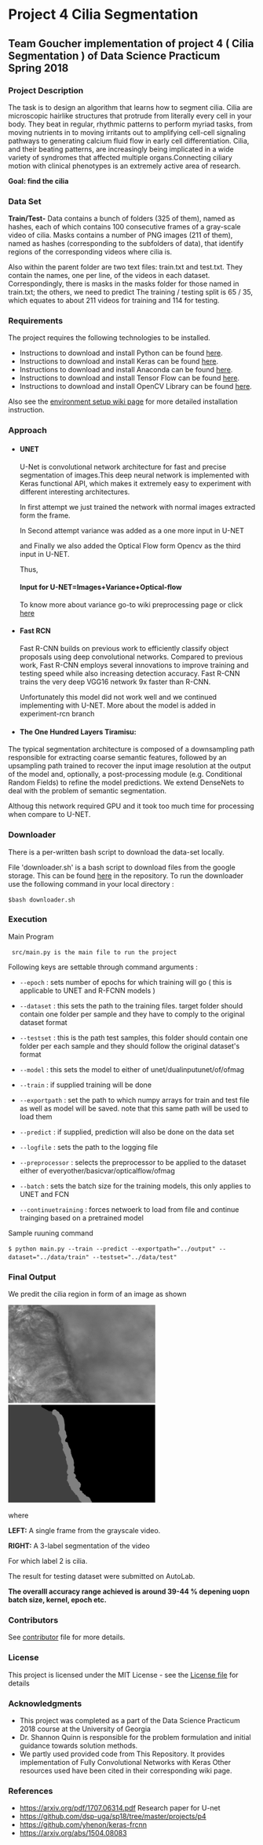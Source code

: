 # Project 4 Cilia Segmentation
## Team Goucher implementation of project 4 ( Cilia Segmentation ) of Data Science Practicum Spring 2018

### Project Description 

The task is to design an algorithm that learns how to segment cilia. Cilia are microscopic hairlike structures that protrude from literally every cell in your body. They beat in regular, rhythmic patterns to perform myriad tasks, from moving nutrients in to moving irritants out to amplifying cell-cell signaling pathways to generating calcium fluid flow in early cell differentiation. Cilia, and their beating patterns, are increasingly being implicated in a wide variety of syndromes that affected multiple organs.Connecting ciliary motion with clinical phenotypes is an extremely active area of research.

**Goal: find the cilia**


### Data Set

**Train/Test-** Data contains a bunch of folders (325 of them), named as hashes, each of which contains 100 consecutive frames of a gray-scale video of cilia. Masks contains a number of PNG images (211 of them), named as hashes (corresponding to the subfolders of data), that identify regions of the corresponding videos where cilia is.

Also within the parent folder are two text files: train.txt and test.txt. They contain the names, one per line, of the videos in each dataset. Correspondingly, there is masks in the masks folder for those named in train.txt; the others, we need to predict The training / testing split is 65 / 35, which equates to about 211 videos for training and 114 for testing.


### Requirements

The project requires the following technologies to be installed.
* Instructions to download and install Python can be found [here](https://www.python.org/).
* Instructions to download and install Keras can be found [here](https://keras.io/).
* Instructions to download and install Anaconda can be found [here](https://www.continuum.io/downloads).
* Instructions to download and install Tensor Flow can be found [here](https://www.tensorflow.org/install/install_mac).
* Instructions to download and install OpenCV Library can be found [here](https://opencv.org/).

Also see the [environment setup wiki page](https://github.com/dsp-uga/goucher/wiki/Environment-Setup) for more detailed installation instruction.

### Approach

* #### UNET
    U-Net is convolutional network architecture for fast and precise segmentation of images.This deep neural network is implemented with    Keras functional API, which makes it extremely easy to experiment with different interesting architectures.

  In first attempt we just trained the network with normal images extracted form the frame.

  In Second attempt variance was added as a one more input in U-NET

  and Finally we also added the Optical Flow form Opencv as the third input in U-NET.

  Thus,

  #### Input for U-NET=Images+Variance+Optical-flow
  To know more about variance go-to wiki preprocessing page or click [here](https://github.com/dsp-uga/goucher/wiki/Pre-Processing)
  
* #### Fast RCN

  Fast R-CNN builds on previous     work to efficiently classify object proposals using deep convolutional networks. Compared to  previous work, Fast R-CNN employs several innovations to improve training and testing speed while also increasing detection accuracy. Fast R-CNN  trains the very deep      VGG16 network 9x faster than R-CNN.

  Unfortunately this model did not work well and we continued implementing with U-NET.
  More about the model is added in experiment-rcn branch

* #### The One Hundred Layers Tiramisu:

The typical segmentation architecture is composed of a downsampling path responsible for extracting coarse semantic features, followed by an upsampling path trained to recover the input image resolution at the output of the model and, optionally, a post-processing module (e.g. Conditional Random Fields) to refine the model predictions. We extend DenseNets to deal with the problem of semantic segmentation.

 Althoug this network required GPU and it took too much time for processing when compare to U-NET. 

### Downloader

There is a per-written bash script to download the data-set locally.

File 'downloader.sh' is a bash script to download files from the google storage.
This can be found [here](https://github.com/dsp-uga/goucher/blob/Experimental-RCN/data/downloader.sh) in the repository.
To run the downloader use the following command in your local directory :

`$bash downloader.sh`
  
 ### Execution
Main Program

  ` src/main.py is the main file to run the project`
  
Following keys are settable through command arguments :

* `--epoch` : sets number of epochs for which training will go ( this is applicable to UNET and R-FCNN models )

* `--dataset` : this sets the path to the training files. target folder should contain one folder per sample and they have to comply to the original dataset format
* `--testset` : this is the path test samples, this folder should contain one folder per each sample and they should follow the original dataset's format
* `--model` : this sets the model to either of unet/dualinputunet/of/ofmag
* `--train` : if supplied training will be done
* `--exportpath` : set the path to which numpy arrays for train and test file as well as model will be saved. note that this same path will be used to load them
* `--predict` : if supplied, prediction will also be done on the data set
* `--logfile` : sets the path to the logging file
* `--preprocessor` : selects the preprocessor to be applied to the dataset either of  everyother/basicvar/opticalflow/ofmag
* `--batch` : sets the batch size for the training models, this only applies to UNET and FCN
* `--continuetraining` : forces netwoerk to load from file and continue trainging based on a pretrained model

Sample ruuning command

`$ python main.py --train --predict --exportpath="../output" --dataset="../data/train" --testset="../data/test"`

### Final Output

We predit the cilia region in form of an image as shown

<p align="left">
  <img width="300" height="200" src="https://github.com/dsp-uga/goucher/blob/Experimental-RCN/analysis/initial%20image">
  <img width="300" height="200" src="https://github.com/dsp-uga/goucher/blob/Experimental-RCN/analysis/final%20image">
</p>

where

**LEFT:** A single frame from the grayscale video. 

**RIGHT:** A 3-label segmentation of the video 

For which label 2 is cilia.

The result for testing dataset were submitted on AutoLab.

**The overalll accuracy range achieved is around 39-44 % depening uopn batch size, kernel, epoch etc.**

### Contributors

See [contributor](https://github.com/dsp-uga/goucher/blob/master/CONTRIBUTORS.md) file for more details.

### License

This project is licensed under the MIT License - see the [License file](https://github.com/dsp-uga/goucher/blob/master/LICENSE) for details

### Acknowledgments

* This project was completed as a part of the Data Science Practicum 2018 course at the University of Georgia
* Dr. Shannon Quinn is responsible for the problem formulation and initial guidance towards solution methods.
* We partly used provided code from This Repository. It provides implementation of Fully Convolutional Networks with Keras
Other resources used have been cited in their corresponding wiki page.

### References

* https://arxiv.org/pdf/1707.06314.pdf Research paper for U-net
* https://github.com/dsp-uga/sp18/tree/master/projects/p4
* https://github.com/yhenon/keras-frcnn
* https://arxiv.org/abs/1504.08083

